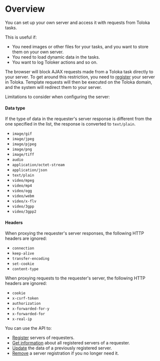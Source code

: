 # Overview

You can set up your own server and access it with requests from Toloka tasks.

This is useful if:

- You need images or other files for your tasks, and you want to store them on your own server.
- You need to load dynamic data in the tasks.
- You want to log Toloker actions and so on.

The browser will block AJAX requests made from a Toloka task directly to your server. To get around this restriction, you need to [register](httpproxy-registration.md) your server in Toloka. Template requests will then be executed on the Toloka domain, and the system will redirect them to your server.

Limitations to consider when configuring the server:

#### Data type

If the type of data in the requester's server response is different from the one specified in the list, the response is converted to `text/plain`.

- `image/gif`
- `image/jpeg`
- `image/pjpeg`
- `image/png`
- `image/tiff`
- `audio`
- `application/octet-stream`
- `application/json`
- `text/plain`
- `video/mpeg`
- `video/mp4`
- `video/ogg`
- `video/webm`
- `video/x-flv`
- `video/3gpp`
- `video/3gpp2`

#### Headers

When proxying the requester's server responses, the following HTTP headers are ignored:

- `connection`
- `keep-alive`
- `transfer-encoding`
- `set-cookie`
- `content-type`

When proxying requests to the requester's server, the following HTTP headers are ignored:

- `cookie`
- `x-csrf-token`
- `authorization`
- `x-forwarded-for-y`
- `x-forwarded-for`
- `x-real-ip`

You can use the API to:

- [Register](httpproxy-registration.md) servers of requesters.
- [Get information](httpproxy-get-info.md) about all registered servers of a requester.
- [Update](httpproxy-edit.md) the data of a previously registered server.
- [Remove](httpproxy-delete.md) a server registration if you no longer need it.